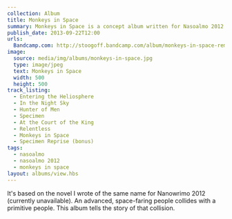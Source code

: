 ```yaml
---
collection: Album
title: Monkeys in Space
summary: Monkeys in Space is a concept album written for Nasoalmo 2012.
publish_date: 2013-09-22T12:00
urls: 
  Bandcamp.com: http://stoogoff.bandcamp.com/album/monkeys-in-space-remix
image:
  source: media/img/albums/monkeys-in-space.jpg
  type: image/jpeg
  text: Monkeys in Space
  width: 500
  height: 500
track_listing:
  - Entering the Heliosphere
  - In the Night Sky
  - Hunter of Men
  - Specimen
  - At the Court of the King
  - Relentless
  - Monkeys in Space
  - Specimen Reprise (bonus)
tags:
  - nasoalmo
  - nasoalmo 2012
  - monkeys in space
layout: albums/view.hbs
---
```


It's based on the novel I wrote of the same name for Nanowrimo 2012 (currently unavailable). An advanced, space-faring people collides with a primitive people. This album tells the story of that collision.
